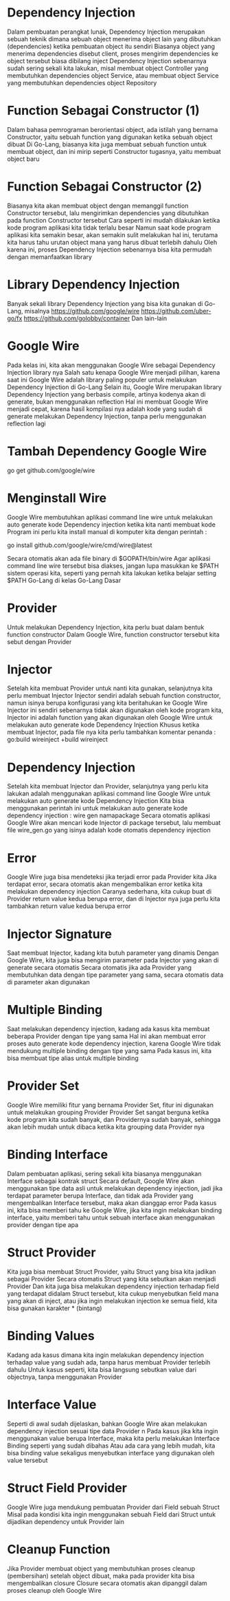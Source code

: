 # Dependency Injection

Dalam pembuatan perangkat lunak, Dependency Injection merupakan sebuah teknik dimana sebuah object menerima object lain yang dibutuhkan (dependencies) ketika pembuatan object itu sendiri
Biasanya object yang menerima dependencies disebut client, proses mengirim dependencies ke object tersebut biasa dibilang inject
Dependency Injection sebenarnya sudah sering sekali kita lakukan, misal membuat object Controller yang membutuhkan dependencies object Service, atau membuat object Service yang membutuhkan dependencies object Repository

# Function Sebagai Constructor (1)

Dalam bahasa pemrograman berorientasi object, ada istilah yang bernama Constructor, yaitu sebuah function yang digunakan ketika sebuah object dibuat
Di Go-Lang, biasanya kita juga membuat sebuah function untuk membuat object, dan ini mirip seperti Constructor tugasnya, yaitu membuat object baru

# Function Sebagai Constructor (2)

Biasanya kita akan membuat object dengan memanggil function Constructor tersebut, lalu mengirimkan dependencies yang dibutuhkan pada function Constructor tersebut
Cara seperti ini mudah dilakukan ketika kode program aplikasi kita tidak terlalu besar
Namun saat kode program aplikasi kita semakin besar, akan semakin sulit melakukan hal ini, terutama kita harus tahu urutan object mana yang harus dibuat terlebih dahulu
Oleh karena ini, proses Dependency Injection sebenarnya bisa kita permudah dengan memanfaatkan library

# Library Dependency Injection

Banyak sekali library Dependency Injection yang bisa kita gunakan di Go-Lang, misalnya
https://github.com/google/wire
https://github.com/uber-go/fx
https://github.com/golobby/container
Dan lain-lain

# Google Wire

Pada kelas ini, kita akan menggunakan Google Wire sebagai Dependency Injection library nya
Salah satu kenapa Google Wire menjadi pilihan, karena saat ini Google Wire adalah library paling populer untuk melakukan Dependency Injection di Go-Lang
Selain itu, Google Wire merupakan library Dependency Injection yang berbasis compile, artinya kodenya akan di generate, bukan menggunakan reflection
Hal ini membuat Google Wire menjadi cepat, karena hasil kompilasi nya adalah kode yang sudah di generate melakukan Dependency Injection, tanpa perlu menggunakan reflection lagi

# Tambah Dependency Google Wire

go get github.com/google/wire

# Menginstall Wire

Google Wire membutuhkan aplikasi command line wire untuk melakukan auto generate kode Dependency injection ketika kita nanti membuat kode
Program ini perlu kita install manual di komputer kita dengan perintah :

go install github.com/google/wire/cmd/wire@latest

Secara otomatis akan ada file binary di $GOPATH/bin/wire
Agar aplikasi command line wire tersebut bisa diakses, jangan lupa masukkan ke $PATH sistem operasi kita, seperti yang pernah kita lakukan ketika belajar setting $PATH Go-Lang di kelas Go-Lang Dasar

# Provider

Untuk melakukan Dependency Injection, kita perlu buat dalam bentuk function constructor
Dalam Google Wire, function constructor tersebut kita sebut dengan Provider

# Injector

Setelah kita membuat Provider untuk nanti kita gunakan, selanjutnya kita perlu membuat Injector
Injector sendiri adalah sebuah function constructor, namun isinya berupa konfigurasi yang kita beritahukan ke Google Wire
Injector ini sendiri sebenarnya tidak akan digunakan oleh kode program kita, Injector ini adalah function yang akan digunakan oleh Google Wire untuk melakukan auto generate kode Dependency Injection
Khusus ketika membuat Injector, pada file nya kita perlu tambahkan komentar penanda :
go:build wireinject
+build wireinject

# Dependency Injection

Setelah kita membuat Injector dan Provider, selanjutnya yang perlu kita lakukan adalah menggunakan aplikasi command line Google Wire untuk melakukan auto generate kode Dependency Injection
Kita bisa menggunakan perintah ini untuk melakukan auto generate kode dependency injection :
wire gen namapackage
Secara otomatis aplikasi Google Wire akan mencari kode Injector di package tersebut, lalu membuat file wire_gen.go yang isinya adalah kode otomatis dependency injection

# Error

Google Wire juga bisa mendeteksi jika terjadi error pada Provider kita
Jika terdapat error, secara otomatis akan mengembalikan error ketika kita melakukan dependency injection
Caranya sederhana, kita cukup buat di Provider return value kedua berupa error, dan di Injector nya juga perlu kita tambahkan return value kedua berupa error

# Injector Signature

Saat membuat Injector, kadang kita butuh parameter yang dinamis
Dengan Google Wire, kita juga bisa mengirim parameter pada Injector yang akan di generate secara otomatis
Secara otomatis jika ada Provider yang membutuhkan data dengan tipe parameter yang sama, secara otomatis data di parameter akan digunakan

# Multiple Binding

Saat melakukan dependency injection, kadang ada kasus kita membuat beberapa Provider dengan tipe yang sama
Hal ini akan membuat error proses auto generate kode dependency injection, karena Google Wire tidak mendukung multiple binding dengan tipe yang sama
Pada kasus ini, kita bisa membuat tipe alias untuk multiple binding

# Provider Set

Google Wire memiliki fitur yang bernama Provider Set, fitur ini digunakan untuk melakukan grouping Provider
Provider Set sangat berguna ketika kode program kita sudah banyak, dan Providernya sudah banyak, sehingga akan lebih mudah untuk dibaca ketika kita grouping data Provider nya

# Binding Interface

Dalam pembuatan aplikasi, sering sekali kita biasanya menggunakan Interface sebagai kontrak struct
Secara default, Google Wire akan menggunakan tipe data asli untuk melakukan dependency injection, jadi jika terdapat parameter berupa Interface, dan tidak ada Provider yang mengembalikan Interface tersebut, maka akan dianggap error
Pada kasus ini, kita bisa memberi tahu ke Google Wire, jika kita ingin melakukan binding interface, yaitu memberi tahu untuk sebuah interface akan menggunakan provider dengan tipe apa

# Struct Provider

Kita juga bisa membuat Struct Provider, yaitu Struct yang bisa kita jadikan sebagai Provider
Secara otomatis Struct yang kita sebutkan akan menjadi Provider
Dan kita juga bisa melakukan dependency injection terhadap field yang terdapat didalam Struct tersebut, kita cukup menyebutkan field mana yang akan di inject, atau jika ingin melakukan injection ke semua field, kita bisa gunakan karakter \* (bintang)

# Binding Values

Kadang ada kasus dimana kita ingin melakukan dependency injection terhadap value yang sudah ada, tanpa harus membuat Provider terlebih dahulu
Untuk kasus seperti, kita bisa langsung sebutkan value dari objectnya, tanpa menggunakan Provider

# Interface Value

Seperti di awal sudah dijelaskan, bahkan Google Wire akan melakukan dependency injection sesuai tipe data Provider n
Pada kasus jika kita ingin menggunakan value berupa Interface, maka kita perlu melakukan Interface Binding seperti yang sudah dibahas
Atau ada cara yang lebih mudah, kita bisa binding value sekaligus menyebutkan interface yang digunakan oleh value tersebut

# Struct Field Provider

Google Wire juga mendukung pembuatan Provider dari Field sebuah Struct
Misal pada kondisi kita ingin menggunakan sebuah Field dari Struct untuk dijadikan dependency untuk Provider lain

# Cleanup Function

Jika Provider membuat object yang membutuhkan proses cleanup (pembersihan) setelah object dibuat, maka pada provider kita bisa mengembalikan closure
Closure secara otomatis akan dipanggil dalam proses cleanup oleh Google Wire
